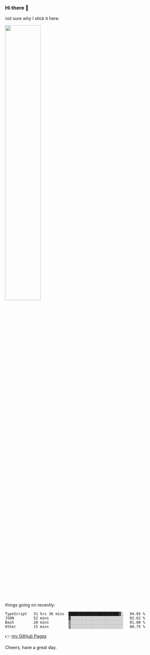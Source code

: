 ### Hi there 👋

not sure why I stick it here:

[<img width="48%" src="https://github-readme-stats.vercel.app/api?username=ykzhukian&show_icons=true&theme=dracula">](https://github.com/anuraghazra/github-readme-stats)


things going on recently:

<!--START_SECTION:waka-->

```text
TypeScript   31 hrs 36 mins  ███████████████████████▓░   94.85 %
JSON         52 mins         ▓░░░░░░░░░░░░░░░░░░░░░░░░   02.62 %
Bash         20 mins         ▒░░░░░░░░░░░░░░░░░░░░░░░░   01.00 %
Other        15 mins         ▒░░░░░░░░░░░░░░░░░░░░░░░░   00.75 %
```

<!--END_SECTION:waka-->

👉 [my GitHub Pages](https://ykzhukian.github.io)

Cheers, have a great day.

